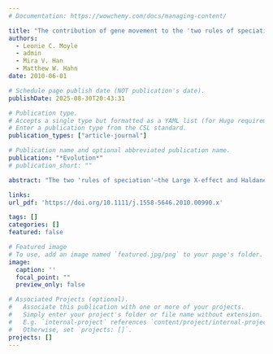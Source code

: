 ```yaml
---
# Documentation: https://wowchemy.com/docs/managing-content/

title: "The contribution of gene movement to the 'two rules of speciation'"
authors: 
  - Leonie C. Moyle
  - admin
  - Mira V. Han
  - Matthew W. Hahn
date: 2010-06-01

# Schedule page publish date (NOT publication's date).
publishDate: 2025-08-30T20:43:31

# Publication type.
# Accepts a single type but formatted as a YAML list (for Hugo requirements).
# Enter a publication type from the CSL standard.
publication_types: ["article-journal"]

# Publication name and optional abbreviated publication name.
publication: "*Evolution*"
# publication_short: ""

abstract: "The two 'rules of speciation'—the Large X-effect and Haldane's rule—hold throughout the animal kingdom, but the underlying genetic mechanisms that cause them are still unclear. Two predominant explanations—the 'dominance theory' and faster male evolution—both have some empirical support, suggesting that the genetic basis of these rules is likely multifarious. We revisit one historical explanation for these rules, based on dysfunctional genetic interactions involving genes recently moved between chromosomes. We suggest that gene movement specifically off or onto the X chromosome is another mechanism that could contribute to the two rules, especially as X chromosome movements can be subject to unique sex-specific and sex chromosome specific consequences in hybrids. Our hypothesis is supported by patterns emerging from comparative genomic data, including a strong bias in interchromosomal gene movements involving the X and an overrepresentation of male reproductive functions among chromosomally relocated genes. In addition, our model indicates that the contribution of gene movement to the two rules in any specific group will depend upon key developmental and reproductive parameters that are taxon specific. We provide several testable predictions that can be used to assess the importance of gene movement as a contributor to these rules in the future."

links:
url_pdf: 'https://doi.org/10.1111/j.1558-5646.2010.00990.x'

tags: []
categories: []
featured: false

# Featured image
# To use, add an image named `featured.jpg/png` to your page's folder. 
image:
  caption: ''
  focal_point: ""
  preview_only: false

# Associated Projects (optional).
#   Associate this publication with one or more of your projects.
#   Simply enter your project's folder or file name without extension.
#   E.g. `internal-project` references `content/project/internal-project/index.md`.
#   Otherwise, set `projects: []`.
projects: []
---
```

